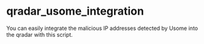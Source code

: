 # qradar_usome_integration
You can easily integrate the malicious IP addresses detected by Usome into the qradar with this script.
